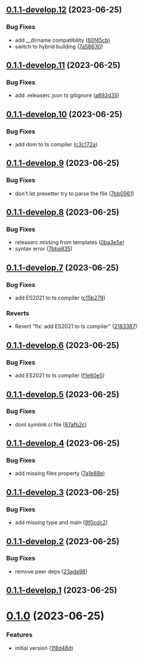 ## [0.1.1-develop.12](https://git.lumeweb.com/LumeWeb/node-library-preset/compare/v0.1.1-develop.11...v0.1.1-develop.12) (2023-06-25)


### Bug Fixes

* add __dirname compatibility ([60f45cb](https://git.lumeweb.com/LumeWeb/node-library-preset/commit/60f45cb8d544de3c77be90359bdce9ea98422040))
* switch to hybrid building ([7a58630](https://git.lumeweb.com/LumeWeb/node-library-preset/commit/7a58630cdaf69e9830a03ca7c2bc6fecd188a2f0))

## [0.1.1-develop.11](https://git.lumeweb.com/LumeWeb/node-library-preset/compare/v0.1.1-develop.10...v0.1.1-develop.11) (2023-06-25)


### Bug Fixes

* add .releaserc.json to gitignore ([a892d35](https://git.lumeweb.com/LumeWeb/node-library-preset/commit/a892d3557ee419725cae6ce9f35293d98b6719e4))

## [0.1.1-develop.10](https://git.lumeweb.com/LumeWeb/node-library-preset/compare/v0.1.1-develop.9...v0.1.1-develop.10) (2023-06-25)


### Bug Fixes

* add dom to ts compiler ([c3c172a](https://git.lumeweb.com/LumeWeb/node-library-preset/commit/c3c172a5bcd878fde5b368f7aa4050cced7971af))

## [0.1.1-develop.9](https://git.lumeweb.com/LumeWeb/node-library-preset/compare/v0.1.1-develop.8...v0.1.1-develop.9) (2023-06-25)


### Bug Fixes

* don't let presetter try to parse the file ([7bb0961](https://git.lumeweb.com/LumeWeb/node-library-preset/commit/7bb09618851891d64b320c4651c545e097d8479d))

## [0.1.1-develop.8](https://git.lumeweb.com/LumeWeb/node-library-preset/compare/v0.1.1-develop.7...v0.1.1-develop.8) (2023-06-25)


### Bug Fixes

* releaserc missing from templates ([0ba3e5e](https://git.lumeweb.com/LumeWeb/node-library-preset/commit/0ba3e5e5f5ef3fc790a75ff9f8fffb431042bcd1))
* syntax error ([7bba835](https://git.lumeweb.com/LumeWeb/node-library-preset/commit/7bba8356e0ecaa426bb3afcc984607bf21a5474f))

## [0.1.1-develop.7](https://git.lumeweb.com/LumeWeb/node-library-preset/compare/v0.1.1-develop.6...v0.1.1-develop.7) (2023-06-25)


### Bug Fixes

* add ES2021 to ts compiler ([c15b279](https://git.lumeweb.com/LumeWeb/node-library-preset/commit/c15b279d637ac5d76b8d42f1ec83403a9dcf721c))


### Reverts

* Revert "fix: add ES2021 to ts compiler" ([2183387](https://git.lumeweb.com/LumeWeb/node-library-preset/commit/2183387a3fa4b36528db7b9d4236433114b486e4))

## [0.1.1-develop.6](https://git.lumeweb.com/LumeWeb/node-library-preset/compare/v0.1.1-develop.5...v0.1.1-develop.6) (2023-06-25)


### Bug Fixes

* add ES2021 to ts compiler ([f1e60e5](https://git.lumeweb.com/LumeWeb/node-library-preset/commit/f1e60e54371c3c7505d2bb191792a211b57ba591))

## [0.1.1-develop.5](https://git.lumeweb.com/LumeWeb/node-library-preset/compare/v0.1.1-develop.4...v0.1.1-develop.5) (2023-06-25)


### Bug Fixes

* dont symlink ci file ([87afb2c](https://git.lumeweb.com/LumeWeb/node-library-preset/commit/87afb2cc64344dba11c06c4c73ab245547a383a6))

## [0.1.1-develop.4](https://git.lumeweb.com/LumeWeb/node-library-preset/compare/v0.1.1-develop.3...v0.1.1-develop.4) (2023-06-25)


### Bug Fixes

* add missing files property ([7a1e88e](https://git.lumeweb.com/LumeWeb/node-library-preset/commit/7a1e88e8dc483e50a26eb5a85daf7e42413a0ba3))

## [0.1.1-develop.3](https://git.lumeweb.com/LumeWeb/node-library-preset/compare/v0.1.1-develop.2...v0.1.1-develop.3) (2023-06-25)


### Bug Fixes

* add missing type and main ([9f0cdc2](https://git.lumeweb.com/LumeWeb/node-library-preset/commit/9f0cdc22b635475aa025cdac656e0c31db370af3))

## [0.1.1-develop.2](https://git.lumeweb.com/LumeWeb/node-library-preset/compare/v0.1.1-develop.1...v0.1.1-develop.2) (2023-06-25)


### Bug Fixes

* remove peer deps ([23ada98](https://git.lumeweb.com/LumeWeb/node-library-preset/commit/23ada9833711bb1beeed435a0d7960b13da8ba92))

## [0.1.1-develop.1](https://git.lumeweb.com/LumeWeb/node-library-preset/compare/v0.1.0...v0.1.1-develop.1) (2023-06-25)

# [0.1.0](https://git.lumeweb.com/LumeWeb/node-library-preset/compare/v0.0.1...v0.1.0) (2023-06-25)


### Features

* initial version ([1f8d48d](https://git.lumeweb.com/LumeWeb/node-library-preset/commit/1f8d48d5ea5f03d3aa04e7870163cd29734cd2b2))
